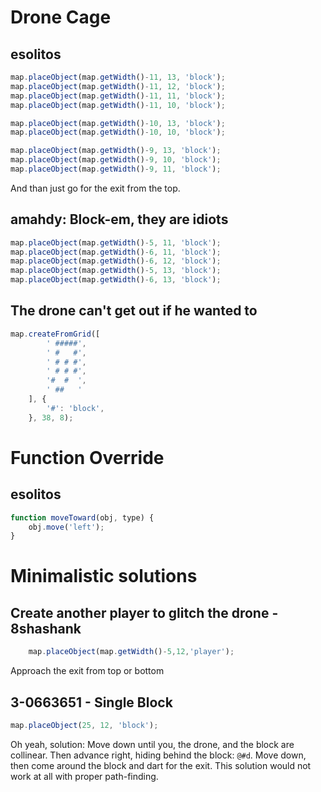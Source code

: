 # Drone Cage
## esolitos

```javascript
map.placeObject(map.getWidth()-11, 13, 'block');
map.placeObject(map.getWidth()-11, 12, 'block');
map.placeObject(map.getWidth()-11, 11, 'block');
map.placeObject(map.getWidth()-11, 10, 'block');

map.placeObject(map.getWidth()-10, 13, 'block');
map.placeObject(map.getWidth()-10, 10, 'block');

map.placeObject(map.getWidth()-9, 13, 'block');
map.placeObject(map.getWidth()-9, 10, 'block');
map.placeObject(map.getWidth()-9, 11, 'block');
```

And than just go for the exit from the top.

## amahdy: Block-em, they are idiots

```javascript
map.placeObject(map.getWidth()-5, 11, 'block');
map.placeObject(map.getWidth()-6, 11, 'block');
map.placeObject(map.getWidth()-6, 12, 'block');
map.placeObject(map.getWidth()-5, 13, 'block');
map.placeObject(map.getWidth()-6, 13, 'block');
```

## The drone can't get out if he wanted to
```javascript
map.createFromGrid([
    	' #####',
        ' #   #',
        ' # # #',
        ' # # #',
        '#  #  ',
        ' ##   '
    ], {
    	'#': 'block',
    }, 38, 8);
```

# Function Override
## esolitos

```javascript
function moveToward(obj, type) {
    obj.move('left');
}
```

# Minimalistic solutions
## Create another player to glitch the drone - 8shashank

```javascript
    map.placeObject(map.getWidth()-5,12,'player');
```
Approach the exit from top or bottom



## 3-0663651 - Single Block

```javascript
map.placeObject(25, 12, 'block');
```
Oh yeah, solution: Move down until you, the drone, and the block are collinear. Then advance right, hiding behind the block: `@#d`. Move down, then come around the block and dart for the exit.
This solution would not work at all with proper path-finding.


